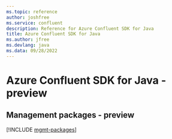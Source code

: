 ```yaml
---
ms.topic: reference
author: joshfree
ms.service: confluent
description: Reference for Azure Confluent SDK for Java
title: Azure Confluent SDK for Java
ms.author: jfree
ms.devlang: java
ms.data: 09/28/2022
---
```

# Azure Confluent SDK for Java - preview

## Management packages - preview
[!INCLUDE [mgmt-packages](confluent-mgmt-index.md)]
